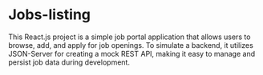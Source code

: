 # Jobs-listing
This React.js project is a simple job portal application that allows users to browse, add, and apply for job openings. To simulate a backend, it utilizes JSON-Server for creating a mock REST API, making it easy to manage and persist job data during development.

